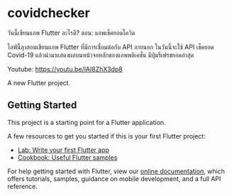# covidchecker

วันนี้เขียนแอพ Flutter อะไรดี?
ตอน: แอพเช็คยอดโควิด

ไลฟ์นี้ลุงสอนเขียนแอพ Flutter ที่มีการเชื่อมต่อกับ API ภายนอก ในวันนี้จะใช้ API เช็คยอด Covid-19 แล้วนำมาแสดงผลบนหน้าจอหลักของแอพพลิเคชั่น มีปุ่มรีเฟรชยอดล่าสุด

Youtube: https://youtu.be/lAI8ZhX3dp8

A new Flutter project.

## Getting Started

This project is a starting point for a Flutter application.

A few resources to get you started if this is your first Flutter project:

- [Lab: Write your first Flutter app](https://flutter.dev/docs/get-started/codelab)
- [Cookbook: Useful Flutter samples](https://flutter.dev/docs/cookbook)

For help getting started with Flutter, view our
[online documentation](https://flutter.dev/docs), which offers tutorials,
samples, guidance on mobile development, and a full API reference.
